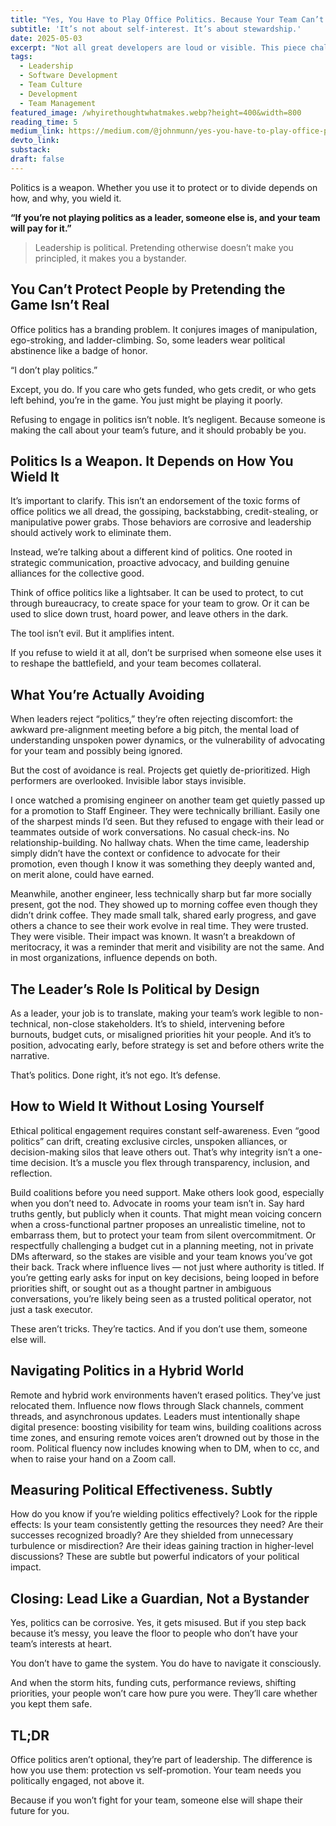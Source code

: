 ```yaml
---
title: "Yes, You Have to Play Office Politics. Because Your Team Can’t Afford for You Not To."
subtitle: 'It’s not about self-interest. It’s about stewardship.'
date: 2025-05-03
excerpt: "Not all great developers are loud or visible. This piece challenges how we define impact, and how to recognize the ones we often overlook."
tags:
  - Leadership
  - Software Development
  - Team Culture
  - Development
  - Team Management
featured_image: /whyirethoughtwhatmakes.webp?height=400&width=800
reading_time: 5
medium_link: https://medium.com/@johnmunn/yes-you-have-to-play-office-politics-because-your-team-cant-afford-for-you-not-to-c492ccad5735
devto_link: 
substack:
draft: false
---
```


Politics is a weapon. Whether you use it to protect or to divide depends on how, and why, you wield it.

**“If you’re not playing politics as a leader, someone else is, and your team will pay for it.”**

> Leadership is political. Pretending otherwise doesn’t make you principled, it makes you a bystander.

## You Can’t Protect People by Pretending the Game Isn’t Real

Office politics has a branding problem. It conjures images of manipulation, ego-stroking, and ladder-climbing. So, some leaders wear political abstinence like a badge of honor.

“I don’t play politics.”

Except, you do. If you care who gets funded, who gets credit, or who gets left behind, you’re in the game. You just might be playing it poorly.

Refusing to engage in politics isn’t noble. It’s negligent. Because someone is making the call about your team’s future, and it should probably be you.

## Politics Is a Weapon. It Depends on How You Wield It

It’s important to clarify. This isn’t an endorsement of the toxic forms of office politics we all dread, the gossiping, backstabbing, credit-stealing, or manipulative power grabs. Those behaviors are corrosive and leadership should actively work to eliminate them.

Instead, we’re talking about a different kind of politics. One rooted in strategic communication, proactive advocacy, and building genuine alliances for the collective good.

Think of office politics like a lightsaber. It can be used to protect, to cut through bureaucracy, to create space for your team to grow. Or it can be used to slice down trust, hoard power, and leave others in the dark.

The tool isn’t evil. But it amplifies intent.

If you refuse to wield it at all, don’t be surprised when someone else uses it to reshape the battlefield, and your team becomes collateral.

## What You’re Actually Avoiding

When leaders reject “politics,” they’re often rejecting discomfort: the awkward pre-alignment meeting before a big pitch, the mental load of understanding unspoken power dynamics, or the vulnerability of advocating for your team and possibly being ignored.

But the cost of avoidance is real. Projects get quietly de-prioritized. High performers are overlooked. Invisible labor stays invisible.

I once watched a promising engineer on another team get quietly passed up for a promotion to Staff Engineer. They were technically brilliant. Easily one of the sharpest minds I’d seen. But they refused to engage with their lead or teammates outside of work conversations. No casual check-ins. No relationship-building. No hallway chats. When the time came, leadership simply didn’t have the context or confidence to advocate for their promotion, even though I know it was something they deeply wanted and, on merit alone, could have earned.

Meanwhile, another engineer, less technically sharp but far more socially present, got the nod. They showed up to morning coffee even though they didn’t drink coffee. They made small talk, shared early progress, and gave others a chance to see their work evolve in real time. They were trusted. They were visible. Their impact was known. It wasn’t a breakdown of meritocracy, it was a reminder that merit and visibility are not the same. And in most organizations, influence depends on both.

## The Leader’s Role Is Political by Design

As a leader, your job is to translate, making your team’s work legible to non-technical, non-close stakeholders. It’s to shield, intervening before burnouts, budget cuts, or misaligned priorities hit your people. And it’s to position, advocating early, before strategy is set and before others write the narrative.

That’s politics. Done right, it’s not ego. It’s defense.

## How to Wield It Without Losing Yourself

Ethical political engagement requires constant self-awareness. Even “good politics” can drift, creating exclusive circles, unspoken alliances, or decision-making silos that leave others out. That’s why integrity isn’t a one-time decision. It’s a muscle you flex through transparency, inclusion, and reflection.

Build coalitions before you need support. Make others look good, especially when you don’t need to. Advocate in rooms your team isn’t in. Say hard truths gently, but publicly when it counts. That might mean voicing concern when a cross-functional partner proposes an unrealistic timeline, not to embarrass them, but to protect your team from silent overcommitment. Or respectfully challenging a budget cut in a planning meeting, not in private DMs afterward, so the stakes are visible and your team knows you’ve got their back. Track where influence lives — not just where authority is titled. If you’re getting early asks for input on key decisions, being looped in before priorities shift, or sought out as a thought partner in ambiguous conversations, you’re likely being seen as a trusted political operator, not just a task executor.

These aren’t tricks. They’re tactics. And if you don’t use them, someone else will.

## Navigating Politics in a Hybrid World

Remote and hybrid work environments haven’t erased politics. They’ve just relocated them. Influence now flows through Slack channels, comment threads, and asynchronous updates. Leaders must intentionally shape digital presence: boosting visibility for team wins, building coalitions across time zones, and ensuring remote voices aren’t drowned out by those in the room. Political fluency now includes knowing when to DM, when to cc, and when to raise your hand on a Zoom call.

## Measuring Political Effectiveness. Subtly

How do you know if you’re wielding politics effectively? Look for the ripple effects: Is your team consistently getting the resources they need? Are their successes recognized broadly? Are they shielded from unnecessary turbulence or misdirection? Are their ideas gaining traction in higher-level discussions? These are subtle but powerful indicators of your political impact.

## Closing: Lead Like a Guardian, Not a Bystander

Yes, politics can be corrosive. Yes, it gets misused. But if you step back because it’s messy, you leave the floor to people who don’t have your team’s interests at heart.

You don’t have to game the system. You do have to navigate it consciously.

And when the storm hits, funding cuts, performance reviews, shifting priorities, your people won’t care how pure you were. They’ll care whether you kept them safe.

## TL;DR

Office politics aren’t optional, they’re part of leadership. The difference is how you use them: protection vs self-promotion. Your team needs you politically engaged, not above it.

Because if you won’t fight for your team, someone else will shape their future for you.
